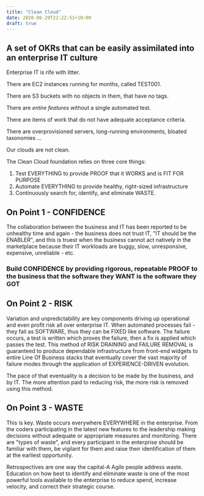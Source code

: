 ```yaml
---
title: "Clean Cloud"
date: 2020-06-29T22:22:51+10:00
draft: true
---
```


## A set of OKRs that can be easily assimilated into an enterprise IT culture

Enterprise IT is rife with litter.

There are EC2 instances running for months, called TEST001.

There are S3 buckets with no objects in them, that have no tags.

There are _entire features_ without a single automated test.

There are items of work that do not have adequate acceptance criteria.

There are overprovisioned servers, long-running environments, bloated taxonomies ...

Our clouds are not clean.

The Clean Cloud foundation relies on three core things:

1. Test EVERYTHING to provide PROOF that it WORKS and is FIT FOR PURPOSE
2. Automate EVERYTHING to provide healthy, right-sized infrastructure
3. Continuously search for, identify, and eliminate WASTE.

## On Point 1 - CONFIDENCE

The collaboration between the business and IT has been reported to be unhealthy
time and again - the business does not trust IT, "IT should be the ENABLER", and
this is truest when the business cannot act natively in the marketplace because
their IT workloads are buggy, slow, unresponsive, expensive, unreliable - etc.

### Build CONFIDENCE by providing rigorous, repeatable PROOF to the business that the software they WANT is the software they GOT

## On Point 2 - RISK

Variation and unpredictability are key components driving up operational and even
profit risk all over enterprise IT. When automated processes fail - they fail as
SOFTWARE, thus they can be FIXED like software. The failure occurs, a test is written
which proves the failure, then a fix is applied which passes the test. This method
of RISK DRAINING and FAILURE REMOVAL is guaranteed to produce dependable infrastructure
from front-end widgets to entire Line Of Business stacks that eventually cover the
vast majority of failure modes through the application of EXPERIENCE-DRIVEN evolution.

The pace of that eventuality is a decision to be made by the business, and by IT.
The more attention paid to reducing risk, the more risk is removed using this method.

## On Point 3 - WASTE

This is key. Waste occurs everywhere EVERYWHERE in the enterprise. From the coders
participating in the latest new features to the leadership making decisions without
adequate or appropriate measures and monitoring. There are "types of waste", and
every participant in the enterprise should be familiar with them, be vigilant for them
and raise their identification of them at the earliest opportunity.

Retrospectives are one way the capital-A Agile people address waste. Education on
how best to identify and eliminate waste is one of the most powerful tools available
to the enterprise to reduce spend, increase velocity, and correct their strategic
course.
